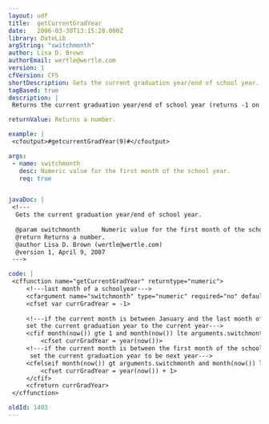 ```yaml
---
layout: udf
title:  getCurrentGradYear
date:   2006-03-30T13:15:28.000Z
library: DateLib
argString: "switchmonth"
author: Lisa D. Brown
authorEmail: wertle@wertle.com
version: 1
cfVersion: CF5
shortDescription: Gets the current graduation year/end of school year.
tagBased: true
description: |
 Returns the current graduation year/end of school year (returns -1 on an error).  Useful for determining which school year we are currently in as opposed to which fiscal year.  Uses the now(), Month(), and Year() functions.

returnValue: Returns a number.

example: |
 <cfoutput>#getcurrentGradYear(9)#</cfoutput>

args:
 - name: switchmonth
   desc: Numeric value for the first month of the school year.
   req: true


javaDoc: |
 <!---
  Gets the current graduation year/end of school year.
  
  @param switchmonth      Numeric value for the first month of the school year. (Required)
  @return Returns a number. 
  @author Lisa D. Brown (wertle@wertle.com) 
  @version 1, April 9, 2007 
 --->

code: |
 <cffunction name="getCurrentGradYear" returntype="numeric">
     <!---last month of a schoolyear--->
     <cfargument name="switchmonth" type="numeric" required="no" default="6">
     <cfset var currGradYear = -1>
 
     <!---if the current month is between January and the last month of the schoolyear, 
     set the current graduation year to the current year--->
     <cfif month(now()) gte 1 and month(now()) lte arguments.switchmonth>
         <cfset currGradYear = year(now())>
     <!---if the current month is between the first month of the schoolyear and December,
      set the current graduation year to be next year--->
     <cfelseif month(now()) gt arguments.switchmonth and month(now()) lte 12>
         <cfset currGradYear = year(now()) + 1>
     </cfif>
     <cfreturn currGradYear>
 </cffunction>

oldId: 1403
---
```


